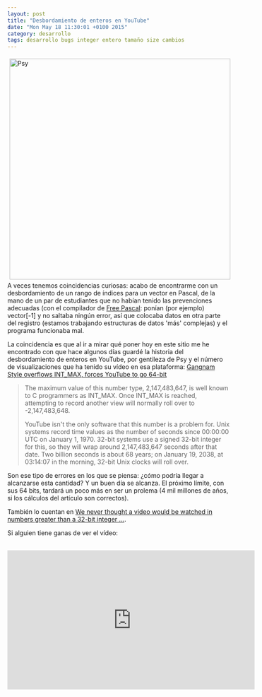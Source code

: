 ```yaml
---
layout: post
title: "Desbordamiento de enteros en YouTube"
date: "Mon May 18 11:30:01 +0100 2015"
category: desarrollo
tags: desarrollo bugs integer entero tamaño size cambios
---
```





<a href="https://www.flickr.com/photos/blakespot/8033280835/" title="Psy en pantallas"><img src="https://farm9.staticflickr.com/8174/8033280835_a2c6981fef.jpg" width="500"  alt="Psy" style="float:left; margin:5px"></a>

A veces tenemos coincidencias curiosas: acabo de encontrarme con un desbordamiento de un rango de índices para un vector en Pascal, de la mano de un par de estudiantes que no habían tenido las prevenciones adecuadas (con el compilador de [Free Pascal](http://www.freepascal.org/): ponían (por ejemplo) vector[-1] y no saltaba ningún error, así que colocaba datos en otra parte del registro (estamos trabajando estructuras de datos 'más' complejas) y el programa funcionaba mal.

La coincidencia es que al ir a mirar qué poner hoy en este sitio me he encontrado con que hace algunos días guardé la historia del desbordamiento de enteros en YouTube, por gentileza de Psy y el número de visualizaciones que ha tenido su vídeo en esa plataforma: [Gangnam Style overflows INT_MAX, forces YouTube to go 64-bit](http://arstechnica.com/business/2014/12/gangnam-style-overflows-int_max-forces-youtube-to-go-64-bit/)

> The maximum value of this number type, 2,147,483,647, is well known to C programmers as INT_MAX. Once INT_MAX is reached, attempting to record another view will normally roll over to -2,147,483,648.
>
>YouTube isn't the only software that this number is a problem for. Unix systems record time values as the number of seconds since 00:00:00 UTC on January 1, 1970. 32-bit systems use a signed 32-bit integer for this, so they will wrap around 2,147,483,647 seconds after that date. Two billion seconds is about 68 years; on January 19, 2038, at 03:14:07 in the morning, 32-bit Unix clocks will roll over.

Son ese tipo de errores en los que se piensa: ¿cómo podría llegar a alcanzarse esta cantidad? 
Y un buen día se alcanza. 
El próximo límite, con sus 64 bits, tardará un poco más en ser un prolema (4 mil millones de años, si los cálculos del artículo son correctos).

También lo cuentan en [We never thought a video would be watched in numbers greater than a 32-bit integer ...](https://plus.google.com/u/0/wm/4/+youtube/posts/BUXfdWqu86Q).

Si alguien tiene ganas de ver el vídeo:
<br />
<br />
<iframe width="560" height="315" src="https://www.youtube.com/embed/9bZkp7q19f0" frameborder="0"> </iframe>
